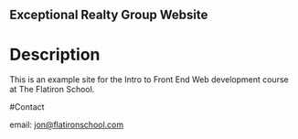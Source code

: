 Exceptional Realty Group Website 
---

# Description 

This is an example site for the Intro to Front End Web development course at The Flatiron School. 

#Contact 

email: jon@flatironschool.com 